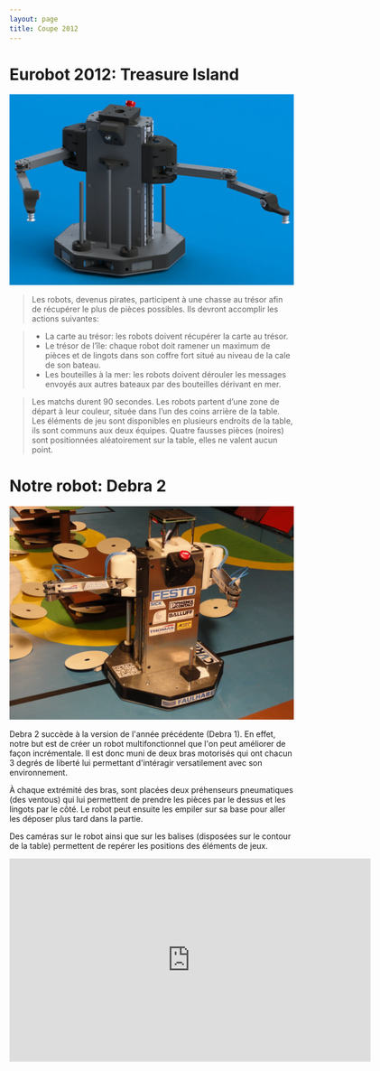 ```yaml
---
layout: page
title: Coupe 2012
---
```

# Eurobot 2012: Treasure Island

![Debra in CAD](/images/2012/debra.jpg)

> Les robots, devenus pirates, participent à une chasse au trésor afin de récupérer le plus de pièces possibles.
> Ils devront accomplir les actions suivantes:

> * La carte au trésor: les robots doivent récupérer la carte au trésor.
> * Le trésor de l’île: chaque robot doit ramener un maximum de pièces et de lingots dans son coffre fort situé au niveau de la cale de son bateau.
> * Les bouteilles à la mer: les robots doivent dérouler les messages envoyés aux autres bateaux par des bouteilles dérivant en mer.

> Les matchs durent 90 secondes.
> Les robots partent d’une zone de départ à leur couleur, située dans l’un des coins arrière de la table.
> Les éléments de jeu sont disponibles en plusieurs endroits de la table, ils sont communs aux deux équipes.
> Quatre fausses pièces (noires) sont positionnées aléatoirement sur la table, elles ne valent aucun point.


# Notre robot: Debra 2

![Debra on the table](/images/2012/debra2.jpg)

Debra 2 succède à la version de l'année précédente (Debra 1).
En effet, notre but est de créer un robot multifonctionnel que l'on peut améliorer de façon incrémentale.
Il est donc muni de deux bras motorisés qui ont chacun 3 degrés de liberté lui permettant d'intéragir versatilement avec son environnement.

À chaque extrémité des bras, sont placées deux préhenseurs pneumatiques (des ventous) qui lui permettent de prendre les pièces par le dessus et les lingots par le côté.
Le robot peut ensuite les empiler sur sa base pour aller les déposer plus tard dans la partie.

Des caméras sur le robot ainsi que sur les balises (disposées sur le contour de la table) permettent de repérer les positions des éléments de jeux.

<div class="ytvideo">
<iframe width="640" height="360" src="https://www.youtube.com/watch?v=PhVcI_p32UQ" frameborder="0" allowfullscreen></iframe>
</div>
